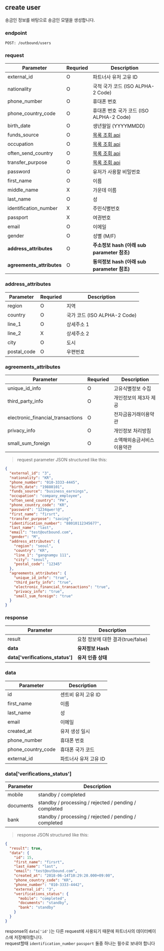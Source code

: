 ## create user

송금인 정보를 바탕으로 송금인 모델을 생성합니다.

### endpoint
<code>POST: /outbound/users</code>

### request

Parameter | Requried | Description
--------- | ------- | -----------
external_id |O| 파트너사 유저 고유 ID
nationality |O| 국적 국가 코드 (ISO ALPHA-2 Code)
phone_number |O| 휴대폰 번호
phone_country_code |O| 휴대폰 번호 국가 코드 (ISO ALPHA-2 Code)
birth_date |O| 생년월일 (YYYYMMDD)
funds_source |O| <a href="#get-list-data">목록 조회 api</a>
occupation |O| <a href="#get-list-data">목록 조회 api</a>
often_send_country |O| <a href="#get-list-data">목록 조회 api</a>
transfer_purpose |O| <a href="#get-list-data">목록 조회 api</a>
password |O| 유저가 사용할 비밀번호
first_name |O| 이름
middle_name |X| 가운데 이름
last_name |O| 성
identification_number |X| 주민식별번호
passport |X| 여권번호
email |O| 이메일
gender |O| 성별 (M/F)
**address_attributes** |O| **주소정보 hash (아래 sub parameter 참조)**
**agreements_attributes** |O| **동의정보 hash (아래 sub parameter 참조)**

### address_attributes
Parameter | Requried | Description
--------- | ------- | -----------
region |O| 지역
country |O| 국가 코드 (ISO ALPHA-2 Code)
line_1 |O| 상세주소 1
line_2 |X| 상세주소 2
city |O| 도시
postal_code |O| 우편번호

### agreements_attributes
Parameter | Requried | Description
--------- | ------- | -----------
unique_id_info |O| 고유식별정보 수집
third_party_info |O| 개인정보의 제3자 제공
electronic_financial_transactions |O| 전자금융거래이용약관
privacy_info |O| 개인정보 처리방침
small_sum_foreign |O| 소액해외송금서비스 이용약관


> request parameter JSON structured like this:

```json
{
  "external_id": "3",
  "nationality": "KR",
  "phone_number": "010-3333-4445",
  "birth_date": "19880101",
  "funds_source": "business_earnings",
  "occupation": "company_employee",
  "often_send_country": "PH",
  "phone_country_code": "KR",
  "password": "1234qwer!@",
  "first_name": "firsrt",
  "transfer_purpose": "saving",
  "identification_number": "88010112345677",
  "last_name": "last",
  "email": "test@outbound.com",
  "gender": "M",
  "address_attributes": {
    "region": "seoul",
    "country": "KR",
    "line_1": "gangnamgu 111",
    "city": "seoul",
    "postal_code": "12345"
  },
  "agreements_attributes": {
    "unique_id_info": "true",
    "third_party_info": "true",
    "electronic_financial_transactions": "true",
    "privacy_info": "true",
    "small_sum_foreign": "true"
  }
}
```

### response
Parameter | Description
--------- | -----------
result | 요청 정보에 대한 결과(true/false)
**data** | **유저정보 Hash**
**data\['verifications_status'\]** | **유저 인증 상태**

### data
Parameter | Description
--------- | -----------
id | 센트비 유저 고유 ID
first_name | 이름
last_name | 성
email | 이메일
created_at | 유저 생성 일시
phone_number | 휴대폰 번호
phone_country_code | 휴대폰 국가 코드
external_id | 파트너사 유저 고유 ID

### data['verifications_status']
Parameter | Description
--------- | -----------
mobile | standby / completed
documents | standby / processing / rejected / pending / completed
bank | standby / processing / rejected / pending / completed

> response JSON structured like this:

```json
{
  "result": true,
  "data": {
    "id": 15,
    "first_name": "firsrt",
    "last_name": "last",
    "email": "test@outbound.com",
    "created_at": "2018-06-14T10:29:20.000+09:00",
    "phone_country_code": "KR",
    "phone_number": "010-3333-4442",
    "external_id": "3",
    "verifications_status": {
      "mobile": "completed",
      "documents": "standby",
      "bank": "standby"
    }
  }
}
```


<aside class="warning">
response의 <code>data['id']</code>는 다른 request에 사용되기 때문에 파트너사의 데이터베이스에 저장해야합니다.
</aside>

<aside class="notice">
request할때 <code>identification_number</code> <code>passport</code> 둘중 하나는 필수로 보내야 합니다
</aside>